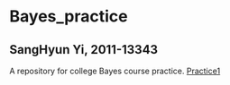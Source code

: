 # Bayes_practice
## SangHyun Yi, 2011-13343
 A repository for college Bayes course practice.
[Practice1](https://github.com/sangyi92/Bayes_practice/tree/master/practice1)
